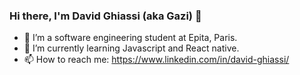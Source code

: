 ### Hi there, I'm David Ghiassi (aka Gazi) 👋

- 🔭 I’m a software engineering student at Epita, Paris.
- 🌱 I’m currently learning Javascript and React native.
- 📫 How to reach me: https://www.linkedin.com/in/david-ghiassi/
